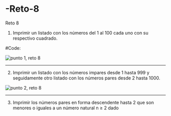 # -Reto-8
Reto 8

1) Imprimir un listado con los números del 1 al 100 cada uno con su respectivo cuadrado.

#Code:

![punto 1, reto 8](https://user-images.githubusercontent.com/124641609/233752370-9cc6ac4d-4b5f-4a37-89f0-d616df7bb9b4.JPG)

---

2) Imprimir un listado con los números impares desde 1 hasta 999 y seguidamente otro listado con los números pares desde 2 hasta 1000.



![punto 2, reto 8](https://user-images.githubusercontent.com/124641609/233753400-51d420d0-52cd-41f9-801b-60df247c458a.JPG)


---

3) Imprimir los números pares en forma descendente hasta 2 que son menores o iguales a un número natural n ≥ 2 dado






